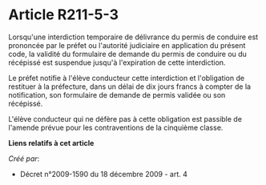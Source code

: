 # Article R211-5-3

Lorsqu'une interdiction temporaire de délivrance du permis de conduire est prononcée par le préfet ou l'autorité judiciaire
en application du présent code, la validité du formulaire de demande du permis de conduire ou du récépissé est suspendue
jusqu'à l'expiration de cette interdiction. 

Le préfet notifie à l'élève conducteur cette interdiction et l'obligation de restituer à la préfecture, dans un délai de dix
jours francs à compter de la notification, son formulaire de demande de permis validée ou son récépissé. 

L'élève conducteur qui ne défère pas à cette obligation est passible de l'amende prévue pour les contraventions de la
cinquième classe.

**Liens relatifs à cet article**

_Créé par_:

  - Décret n°2009-1590 du 18 décembre 2009 - art. 4
